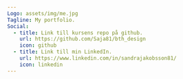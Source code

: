 ```yaml
---
Logo: assets/img/me.jpg
Tagline: My portfolio.
Social:
  - title: Link till kursens repo på github.
    url: https://github.com/Saja81/bth_design
    icon: github
  - title: Link till min LinkedIn.
    url: https://www.linkedin.com/in/sandrajakobsson81/
    icon: linkedin
---
```

